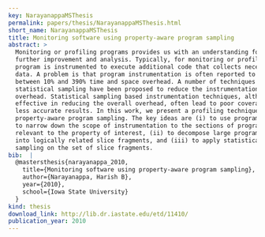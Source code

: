 ```yaml
---
key: NarayanappaMSThesis
permalink: papers/thesis/NarayanappaMSThesis.html
short_name: NarayanappaMSThesis
title: Monitoring software using property-aware program sampling
abstract: >
  Monitoring or profiling programs provides us with an understanding for its
  further improvement and analysis. Typically, for monitoring or profiling, the
  program is instrumented to execute additional code that collects necessary
  data. A problem is that program instrumentation is often reported to cause
  between 10% and 390% time and space overhead. A number of techniques based on
  statistical sampling have been proposed to reduce the instrumentation
  overhead. Statistical sampling based instrumentation techniques, although
  effective in reducing the overall overhead, often lead to poor coverage or
  less accurate results. In this work, we present a profiling technique based on
  property-aware program sampling. The key ideas are (i) to use program slicing
  to narrow down the scope of instrumentation to the sections of program
  relevant to the property of interest, (ii) to decompose large program slices
  into logically related slice fragments, and (iii) to apply statistical
  sampling on the set of slice fragments.
bib:  |
  @mastersthesis{narayanappa_2010,
    title={Monitoring software using property-aware program sampling},
    author={Narayanappa, Harish B},
    year={2010},
    school={Iowa State University}
  }
kind: thesis
download_link: http://lib.dr.iastate.edu/etd/11410/
publication_year: 2010
---
```

